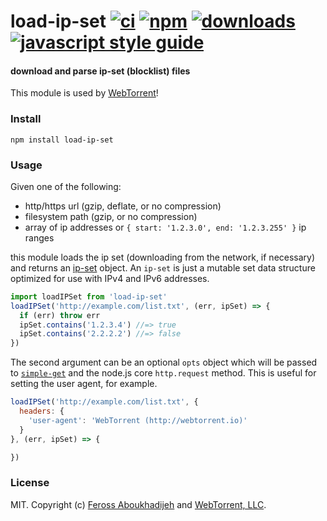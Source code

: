 # load-ip-set [![ci][ci-image]][ci-url] [![npm][npm-image]][npm-url] [![downloads][downloads-image]][downloads-url] [![javascript style guide][standard-image]][standard-url]

[ci-image]: https://img.shields.io/github/workflow/status/webtorrent/load-ip-set/ci/master
[ci-url]: https://github.com/webtorrent/load-ip-set/actions
[npm-image]: https://img.shields.io/npm/v/load-ip-set.svg
[npm-url]: https://npmjs.org/package/load-ip-set
[downloads-image]: https://img.shields.io/npm/dm/load-ip-set.svg
[downloads-url]: https://npmjs.org/package/load-ip-set
[standard-image]: https://img.shields.io/badge/code_style-standard-brightgreen.svg
[standard-url]: https://standardjs.com

#### download and parse ip-set (blocklist) files

This module is used by [WebTorrent](http://webtorrent.io)!

### Install

```
npm install load-ip-set
```

### Usage

Given one of the following:

- http/https url (gzip, deflate, or no compression)
- filesystem path (gzip, or no compression)
- array of ip addresses or `{ start: '1.2.3.0', end: '1.2.3.255' }` ip ranges

this module loads the ip set (downloading from the network, if necessary) and returns an [ip-set](https://www.npmjs.org/package/ip-set) object. An `ip-set` is just a mutable set data structure optimized for use with IPv4 and IPv6 addresses.

```js
import loadIPSet from 'load-ip-set'
loadIPSet('http://example.com/list.txt', (err, ipSet) => {
  if (err) throw err
  ipSet.contains('1.2.3.4') //=> true
  ipSet.contains('2.2.2.2') //=> false
})
```

The second argument can be an optional `opts` object which will be passed to
[`simple-get`](https://npmjs.com/package/simple-get) and the node.js core `http.request`
method. This is useful for setting the user agent, for example.

```js
loadIPSet('http://example.com/list.txt', {
  headers: {
    'user-agent': 'WebTorrent (http://webtorrent.io)'
  }
}, (err, ipSet) => {

})
```

### License

MIT. Copyright (c) [Feross Aboukhadijeh](https://feross.org) and [WebTorrent, LLC](https://webtorrent.io).
